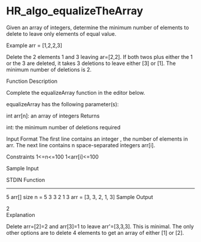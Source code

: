 # HR_algo_equalizeTheArray

Given an array of integers, determine the minimum number of elements to delete to leave only elements of equal value.

Example
arr = [1,2,2,3]

Delete the 2 elements 1 and 3 leaving ar=[2,2]. If both twos plus either the 1 or the 3 are deleted, it takes 3 deletions to leave either [3] or [1]. The minimum number of deletions is 2.

Function Description

Complete the equalizeArray function in the editor below.

equalizeArray has the following parameter(s):

int arr[n]: an array of integers
Returns

int: the minimum number of deletions required

Input Format
The first line contains an integer , the number of elements in arr.
The next line contains n space-separated integers arr[i].

Constraints
1<=n<=100
1<arr[i]<=100

Sample Input

STDIN       Function
-----       --------
5           arr[] size n = 5
3 3 2 1 3   arr = [3, 3, 2, 1, 3]
Sample Output

2   
Explanation

Delete arr=[2]=2 and arr[3]=1 to leave arr'=[3,3,3]. This is minimal. The only other options are to delete 4 elements to get an array of either [1] or [2].
